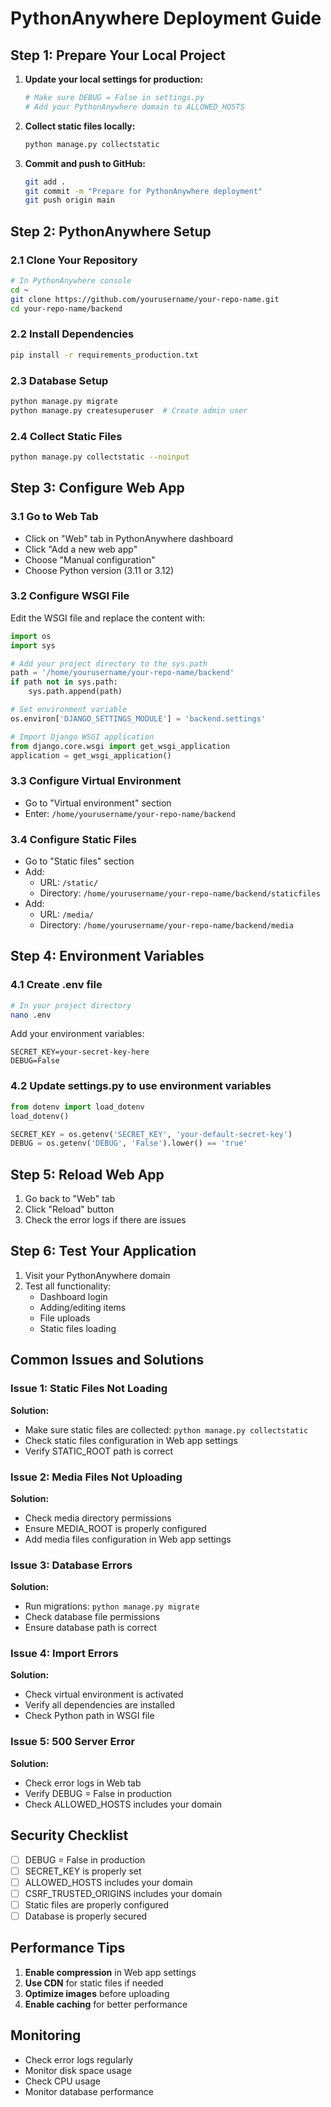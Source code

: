 # PythonAnywhere Deployment Guide

## Step 1: Prepare Your Local Project

1. **Update your local settings for production:**
   ```bash
   # Make sure DEBUG = False in settings.py
   # Add your PythonAnywhere domain to ALLOWED_HOSTS
   ```

2. **Collect static files locally:**
   ```bash
   python manage.py collectstatic
   ```

3. **Commit and push to GitHub:**
   ```bash
   git add .
   git commit -m "Prepare for PythonAnywhere deployment"
   git push origin main
   ```

## Step 2: PythonAnywhere Setup

### 2.1 Clone Your Repository
```bash
# In PythonAnywhere console
cd ~
git clone https://github.com/yourusername/your-repo-name.git
cd your-repo-name/backend
```

### 2.2 Install Dependencies
```bash
pip install -r requirements_production.txt
```

### 2.3 Database Setup
```bash
python manage.py migrate
python manage.py createsuperuser  # Create admin user
```

### 2.4 Collect Static Files
```bash
python manage.py collectstatic --noinput
```

## Step 3: Configure Web App

### 3.1 Go to Web Tab
- Click on "Web" tab in PythonAnywhere dashboard
- Click "Add a new web app"
- Choose "Manual configuration"
- Choose Python version (3.11 or 3.12)

### 3.2 Configure WSGI File
Edit the WSGI file and replace the content with:

```python
import os
import sys

# Add your project directory to the sys.path
path = '/home/yourusername/your-repo-name/backend'
if path not in sys.path:
    sys.path.append(path)

# Set environment variable
os.environ['DJANGO_SETTINGS_MODULE'] = 'backend.settings'

# Import Django WSGI application
from django.core.wsgi import get_wsgi_application
application = get_wsgi_application()
```

### 3.3 Configure Virtual Environment
- Go to "Virtual environment" section
- Enter: `/home/yourusername/your-repo-name/backend`

### 3.4 Configure Static Files
- Go to "Static files" section
- Add:
  - URL: `/static/`
  - Directory: `/home/yourusername/your-repo-name/backend/staticfiles`
- Add:
  - URL: `/media/`
  - Directory: `/home/yourusername/your-repo-name/backend/media`

## Step 4: Environment Variables

### 4.1 Create .env file
```bash
# In your project directory
nano .env
```

Add your environment variables:
```
SECRET_KEY=your-secret-key-here
DEBUG=False
```

### 4.2 Update settings.py to use environment variables
```python
from dotenv import load_dotenv
load_dotenv()

SECRET_KEY = os.getenv('SECRET_KEY', 'your-default-secret-key')
DEBUG = os.getenv('DEBUG', 'False').lower() == 'true'
```

## Step 5: Reload Web App

1. Go back to "Web" tab
2. Click "Reload" button
3. Check the error logs if there are issues

## Step 6: Test Your Application

1. Visit your PythonAnywhere domain
2. Test all functionality:
   - Dashboard login
   - Adding/editing items
   - File uploads
   - Static files loading

## Common Issues and Solutions

### Issue 1: Static Files Not Loading
**Solution:**
- Make sure static files are collected: `python manage.py collectstatic`
- Check static files configuration in Web app settings
- Verify STATIC_ROOT path is correct

### Issue 2: Media Files Not Uploading
**Solution:**
- Check media directory permissions
- Ensure MEDIA_ROOT is properly configured
- Add media files configuration in Web app settings

### Issue 3: Database Errors
**Solution:**
- Run migrations: `python manage.py migrate`
- Check database file permissions
- Ensure database path is correct

### Issue 4: Import Errors
**Solution:**
- Check virtual environment is activated
- Verify all dependencies are installed
- Check Python path in WSGI file

### Issue 5: 500 Server Error
**Solution:**
- Check error logs in Web tab
- Verify DEBUG = False in production
- Check ALLOWED_HOSTS includes your domain

## Security Checklist

- [ ] DEBUG = False in production
- [ ] SECRET_KEY is properly set
- [ ] ALLOWED_HOSTS includes your domain
- [ ] CSRF_TRUSTED_ORIGINS includes your domain
- [ ] Static files are properly configured
- [ ] Database is properly secured

## Performance Tips

1. **Enable compression** in Web app settings
2. **Use CDN** for static files if needed
3. **Optimize images** before uploading
4. **Enable caching** for better performance

## Monitoring

- Check error logs regularly
- Monitor disk space usage
- Check CPU usage
- Monitor database performance
